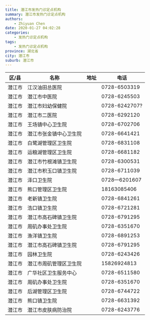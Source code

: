 ```yaml
---
title: 潜江市发热门诊定点机构
summary: 潜江市发热门诊定点机构
authors: 
    - Zhiyuan Chen
date: 2020-01-27 04:02:28
categories: 
    - 发热门诊定点机构
tags: 
    - 发热门诊定点机构
province: 湖北省
city: 潜江市
suburb: 潜江市
---
```


|  区/县  |  名称  |  地址  |  电话  |
|------|-------|------|------|
|  潜江市  |  江汉油田总医院  |    |  0728-6503319  
|  潜江市  |  潜江市中医院  |    |  0728-6245503  
|  潜江市  |  潜江市妇幼保健院  |    |  0728-6242707?  
|  潜江市  |  潜江市二医院  |    |  0728-6292120  
|  潜江市  |  王场镇中心卫生院  |    |  0728-6702706  
|  潜江市  |  潜江市张金镇中心卫生院  |    |  0728-6641421  
|  潜江市  |  白鹭湖管理区卫生院  |    |  0728-6831108  
|  潜江市  |  运粮湖管理区卫生院  |    |  0728-6681182  
|  潜江市  |  潜江市竹根滩镇卫生院  |    |  0728-6300531  
|  潜江市  |  潜江市积玉口镇卫生院  |    |  0728-6711039  
|  潜江市  |  泽口卫生院  |    |  0728—6201607  
|  潜江市  |  熊口管理区卫生院  |    |  18163085406  
|  潜江市  |  老新镇卫生院  |    |  0728-6841261  
|  潜江市  |  浩口镇卫生院  |    |  0728-6721281  
|  潜江市  |  潜江市高石碑镇卫生院  |    |  0728-6791295  
|  潜江市  |  周矶办事处卫生院  |    |  0728-6351670  
|  潜江市  |  渔洋镇卫生院  |    |  0728-6891253  
|  潜江市  |  潜江市高石碑镇卫生院  |    |  0728-6791295  
|  潜江市  |  园林卫生院  |    |  0728-6243426  
|  潜江市  |  潜江市周矶管理区卫生院  |    |  15826924813  
|  潜江市  |  广华社区卫生服务中心  |    |  0728-6511580  
|  潜江市  |  周矶办事处卫生院  |    |  0728-6351670  
|  潜江市  |  后湖管理区卫生院  |    |  0728-6744722  
|  潜江市  |  熊口镇卫生院  |    |  0728-6631392  
|  潜江市  |  潜江市皮肤病防治院  |    |  0728-6243776  

